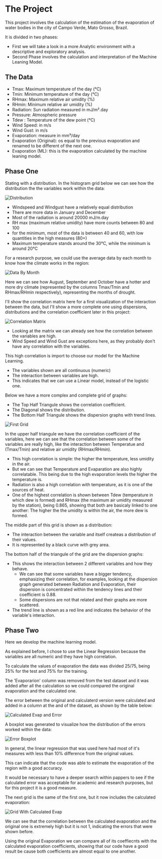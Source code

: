 # The Project
This project involves the calculation of the estimation of the evaporation of water bodies in the city of Campo Verde, Mato Grosso, Brazil.

It is divided in two phases:
 - First we will take a look in a more Analytic environment with a descriptive and exploratory analysis.
 - Second Phase involves the calculation and interpretation of the Machine Leaning Model.
 
## The Data
 - Tmax: Maximum temperature of the day (°C)
 - Tmin: Minimum temperature of the day (°C)
 - RHmax: Maximum relative air umidity (%)
 - RHmin: Minimum relative air umidity (%)
 - Radiation: Sun radiation measured in mJ/m².day
 - Pressure: Atmospheric pressure
 - Tdew : Temperature of the dew point (°C)
 - Wind Speed: in m/s
 - Wind Gust: in m/s
 - Evaporation: measure in mm³/day
 - Evaporation (Original): os equal to the previous evaporation and renamed to be different of the next one.
 - Evaporation (ML): this is the evaporation calculated by the machine leaning model.
 
## Phase One
Stating with a distribution. In the histogram grid below we can see how the distribution the the variables work within the data:

![Distribution](Images/distribution.png 'Distribution')

 - Windspeed and Windgust have a relatively equal distribution
 - There are more data in January and December
 - Most of the radiation is around 20000 mJ/m.day
 - RH max (maximum relative umidity) have more counts between 80 and 100
 - for the minimum, most of the data is between 40 and 60, with low quantities in the high measures (80+)
 - Maximum temperature stands around the 30°C, while the minimum is around 20°C
 
For a research purpose, we could use the average data by each month to know how the climate works in the region:

![Data By Month](Images/data_by_month.png 'Data By Month')

Here we can see how August, September and October have a hotter and more dry climate (represented by the columns Tmax/Tmin and RHmax/RHmin respectively), representing the months of drought.

I'll show the correlation matrix here for a first visualization of the interaction between the data, but I'll show a more complete one using dispersions, distributions and the correlation coefficient later in this project:

![Correlation Matrix](Images/corr_matrix.png 'Correlation Matrix')

 - Looking at the matrix we can already see how the correlation between the variables are high.
 - Wind Speed and Wind Gust are exceptions here, as they probably don't have any correlation with the variables.

This high correlation is import to choose our model for the Machine Learning.
 - The variables shown are all continuous (numeric)
 - The interaction between variables are high.
 - This indicates that we can use a Linear model, instead of the logistic one.

Below we have a more complex and complete grid of graphs:
 - The Top Half Triangule shows the correlation coefficient.
 - The Diagonal shows the distribution.
 - The Bottom Half Triangule shows the dispersion graphs with trend lines.
 
![First Grid](Images/super_matrix.png 'First Grid')

In the upper half triangule we have the correlation coefficient of the variables, here we can see that the correlation between some of the variables are really high, like the interaction between Temperatue and (Tmax/Tmin) and relative air umidity (RHmax/RHmin).
 - This high correlation is simple: the higher the temperature, less umidity in the air.
 - But we can see that Temperature and Evaparation are also highly correlatable. This being due to the high evaporation levels the higher the temperature is.
 - Radiation is also a high correlation with temperature, as it is one of the sources of heat.
 - One of the highest correlation is shown between Tdew (temperature in which dew is formed) and RHmax (the maximum air umidity measured by the station), being 0.865, showing that both are basicaly linked to one another: The higher the the umidity is within the air, the more dew is formed.

The middle part of this grid is shown as a distribution:
 - The interaction between the variable and itself createas a distribution of their values.
 - It is represented by a black curve with grey area.
 
The bottom half of the triangule of the grid are the dispersion graphs:
 - This shows the interaction between 2 different variables and how they behave.
     - We can see that some variables have a bigger tendency, emphasizing their correlation, for examples, looking at the dispersion graph generated between Radiation and Evaporation, their dispersion is concentrated within the tendency lines and their coefficient is 0.88.
     - Some dispersions are not that related and their graphs are more scattered.
 - The trend line is shown as a red line and indicates the behavior of the variable's interaction.
 
## Phase Two
Here we develop the machine learning model.

As explained before, I chose to use the Linear Regression because the variables are all numeric and they have high correlation.

To calculate the values of evaporation the data was divided 25/75, being 25% for the test and 75% for the training.

The 'Evaporarion' column was removed from the test dataset and it was added after all the calculation so we could compared the original evaporation and the calculated one.

The error between the original and calculaterd version were calculated and added in a column at the and of the dataset, as shown by the table below:

![Calculated Evap and Error](Images/calculated_evap_error.png 'Calculated Evap and Error')

A boxplot was generated to visualize how the distribution of the errors worked within the data:

![Error Boxplot](Images/error_boxplot.png, 'Error Boxplot')

In general, the linear regression that was used here had most of it's measures with less than 10% difference from the original values.

This can indicate that the code was able to estimate the evaporation of the region with a good accuracy.

It would be necessary to have a deeper search within pappers to see if the calculated error was acceptable for academic and research purposes, but for this project it is a good measure.

The next grid is the same of the first one, but it now includes the calculated evaporation:

![Grid With Calculated Evap](Images/super_matrix_mod.png 'Grid with calculated evap')

We can see that the correlation between the calculated evaporation and the original one is extremely high but it is not 1, indicating the errors that were shown before.

Using the original Evaporation we can compare all of its coeffiecnts with the calculated evaporation coefficients, showing that our code have a good result be cause both coefficients are almost equal to one another.